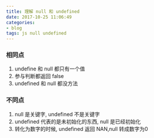```yaml
---
title: 理解 null 和 undefined
date: 2017-10-25 11:06:49
categories:
- blog
tags: js null undefined
---
```

### 相同点
1. undefine 和 null 都只有一个值
2. 参与判断都返回 false
3. undefined 和 null 都没方法
### 不同点
1. null 是关键字, undefined 不是关键字
2. undefined 代表的是未初始化的东西, null 是已经初始化
3. 转化为数字的时候, undefined 返回 NAN,null 转成数字为0
